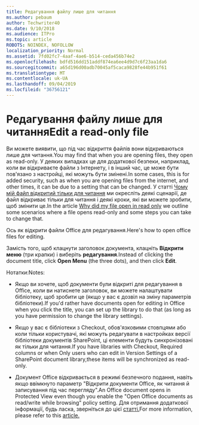 ```yaml
---
title: Редагування файлу лише для читання
ms.author: pebaum
author: Techwriter40
ms.date: 9/10/2018
ms.audience: ITPro
ms.topic: article
ROBOTS: NOINDEX, NOFOLLOW
localization_priority: Normal
ms.assetid: 7fd02fc7-4aaf-4ae6-b514-ceda456b74e2
ms.openlocfilehash: bdfd516dd151addf874ea6ee4d9d7c6f23aa1da6
ms.sourcegitcommit: a65d196d00adb70045af5caca9828fe44b951f61
ms.translationtype: MT
ms.contentlocale: uk-UA
ms.lasthandoff: 09/04/2019
ms.locfileid: "36756121"
---
```

# <a name="edit-a-read-only-file"></a><span data-ttu-id="5b174-102">Редагування файлу лише для читання</span><span class="sxs-lookup"><span data-stu-id="5b174-102">Edit a read-only file</span></span>

<span data-ttu-id="5b174-103">Ви можете виявити, що під час відкриття файлів вони відкриваються лише для читання.</span><span class="sxs-lookup"><span data-stu-id="5b174-103">You may find that when you are opening files, they open as read-only.</span></span> <span data-ttu-id="5b174-104">У деяких випадках це для додаткової безпеки, наприклад, коли ви відкриваєте файли з Інтернету, і в інший час, це може бути пов'язано з настройці, які можуть бути змінені.</span><span class="sxs-lookup"><span data-stu-id="5b174-104">In some cases, this is for added security, such as when you are opening files from the internet, and other times, it can be due to a setting that can be changed.</span></span> <span data-ttu-id="5b174-105">У статті [Чому мій файл відкритий тільки для читання](https://support.office.com/article/Why-did-my-file-open-read-only-3ab4b792-da50-4b38-8628-14c64e1f1d15) ми окресліть деякі сценарії, де файл відкриває тільки для читання і деякі кроки, які ви можете зробити, щоб змінити це.</span><span class="sxs-lookup"><span data-stu-id="5b174-105">In the article [Why did my file open in read only](https://support.office.com/article/Why-did-my-file-open-read-only-3ab4b792-da50-4b38-8628-14c64e1f1d15) we outline some scenarios where a file opens read-only and some steps you can take to change that.</span></span>

<span data-ttu-id="5b174-106">Ось як відкрити файли Office для редагування.</span><span class="sxs-lookup"><span data-stu-id="5b174-106">Here's how to open office files for editing.</span></span>

<span data-ttu-id="5b174-107">Замість того, щоб клацнути заголовок документа, клацніть **Відкрити меню** (три крапки) і виберіть **редагування**.</span><span class="sxs-lookup"><span data-stu-id="5b174-107">Instead of clicking the document title, click **Open Menu** (the three dots), and then click **Edit**.</span></span>

<span data-ttu-id="5b174-108">Нотатки:</span><span class="sxs-lookup"><span data-stu-id="5b174-108">Notes:</span></span>

- <span data-ttu-id="5b174-109">Якщо ви хочете, щоб документи були відкриті для редагування в Office, коли ви натиснете заголовок, ви можете налаштувати бібліотеку, щоб зробити це (якщо у вас є дозвіл на зміну параметрів бібліотеки).</span><span class="sxs-lookup"><span data-stu-id="5b174-109">If you'd rather have documents open for editing in Office when you click the title, you can set up the library to do that (as long as you have permission to change the library settings).</span></span>

- <span data-ttu-id="5b174-110">Якщо у вас є бібліотеки з Checkout, обов'язковими стовпцями або коли тільки користувачі, які можуть редагувати в настройках версії бібліотеки документів SharePoint, ці елементи будуть синхронізовані як тільки для читання.</span><span class="sxs-lookup"><span data-stu-id="5b174-110">If you have libraries with Checkout, Required columns or when Only users who can edit in Version Settings of a SharePoint document library,these items will be synchronized as read-only.</span></span>

- <span data-ttu-id="5b174-111">Документ Office відкривається в режимі безпечного подання, навіть якщо ввімкнуто параметр "Відкрити документи Office, як читання й записування під час перегляду".</span><span class="sxs-lookup"><span data-stu-id="5b174-111">An Office document opens in Protected View even though you enable the "Open Office documents as read/write while browsing" policy setting.</span></span> <span data-ttu-id="5b174-112">Для отримання додаткової інформації, будь ласка, зверніться до цієї [статті.](https://support.microsoft.com/help/983047/an-office-document-opens-in-protected-view-even-though-you-enable-the)</span><span class="sxs-lookup"><span data-stu-id="5b174-112">For more information, please refer to this [article.](https://support.microsoft.com/help/983047/an-office-document-opens-in-protected-view-even-though-you-enable-the)</span></span>

